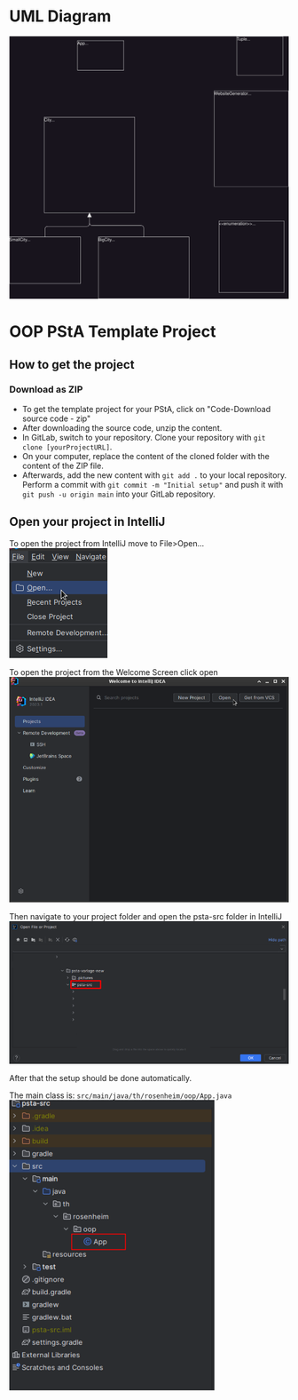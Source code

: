# UML Diagram

![UML](.pictures/App.drawio.svg)

# OOP PStA Template Project

## How to get the project

### Download as ZIP

- To get the template project for your PStA, click on "Code-Download source code - zip"
- After downloading the source code, unzip the content.
- In GitLab, switch to your repository. Clone your repository with `git clone [yourProjectURL]`.
- On your computer, replace the content of the cloned folder with the content of the ZIP file.
- Afterwards, add the new content with `git add .` to your local repository. Perform a commit with `git commit -m "Initial setup"` and push it with `git push -u origin main` into your GitLab repository.

## Open your project in IntelliJ

To open the project from IntelliJ move to File>Open...
![With Alrady Opened Project](.pictures/OpenProject.png)

To open the project from the Welcome Screen click open
![From Welcome Screen](.pictures/OpenProjectFromWelcome.png)

Then navigate to your project folder and open the psta-src folder in IntelliJ
![Open Src Folder](.pictures/SelectFolder.png)

After that the setup should be done automatically.

The main class is: `src/main/java/th/rosenheim/oop/App.java`
![Main Class](.pictures/Main_Class.png)
